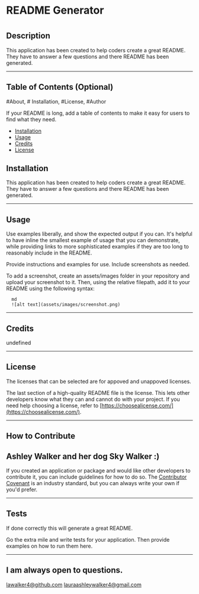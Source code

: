 # README Generator
  # <Your-Project-Title>

  ## Description
  This application has been created to help coders create a great README. They have to answer a few questions and there README has been generated. 

  ---
  
  ## Table of Contents (Optional)
  #About, # Installation, #License, #Author
  
  If your README is long, add a table of contents to make it easy for users to find what they need.
  
  - [Installation](#installation)
  - [Usage](#usage)
  - [Credits](#credits)
  - [License](#license)
  
  ## Installation
This application has been created to help coders create a great README. They have to answer a few questions and there README has been generated.   
  
  ---
  ## Usage
  Use examples liberally, and show the expected output if you can. It's helpful to have inline the smallest example of usage that you can demonstrate, while providing links to more sophisticated examples if they are too long to reasonably include in the README.  

  
  Provide instructions and examples for use. Include screenshots as needed.
  
  To add a screenshot, create an assets/images folder in your repository and upload your screenshot to it. Then, using the relative filepath, add it to your README using the following syntax:
  
      md
      ![alt text](assets/images/screenshot.png)
      
  ---
  
  ## Credits
  undefined  

  --- 
  ## License
  The licenses that can be selected are for appoved and unappoved licenses.  

  
  The last section of a high-quality README file is the license. This lets other developers know what they can and cannot do with your project. If you need help choosing a license, refer to [https://choosealicense.com/](https://choosealicense.com/).
  
  ---
      
  ## How to Contribute
  Ashley Walker and her dog Sky Walker :)  
  ---
  
  If you created an application or package and would like other developers to contribute it, you can include guidelines for how to do so. The [Contributor Covenant](https://www.contributor-covenant.org/) is an industry standard, but you can always write your own if you'd prefer.
  
  ---
  ## Tests
  If done correctly this will generate a great README.  
  
  Go the extra mile and write tests for your application. Then provide examples on how to run them here.

  ---
  I am always open to questions.
  ---
  lawalker4@github.com
  lauraashleywalker4@gmail.com

